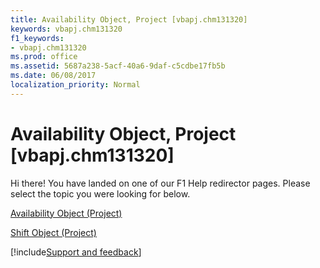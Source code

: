 ```yaml
---
title: Availability Object, Project [vbapj.chm131320]
keywords: vbapj.chm131320
f1_keywords:
- vbapj.chm131320
ms.prod: office
ms.assetid: 5687a238-5acf-40a6-9daf-c5cdbe17fb5b
ms.date: 06/08/2017
localization_priority: Normal
---
```



# Availability Object, Project [vbapj.chm131320]

Hi there! You have landed on one of our F1 Help redirector pages. Please select the topic you were looking for below.

[Availability Object (Project)](https://msdn.microsoft.com/library/2b832aed-2b58-f020-2a2c-8756ec7ec1a4%28Office.15%29.aspx)

[Shift Object (Project)](https://msdn.microsoft.com/library/bf224646-d1c6-bc4a-1cce-a08b2f4e417d%28Office.15%29.aspx)

[!include[Support and feedback](~/includes/feedback-boilerplate.md)]